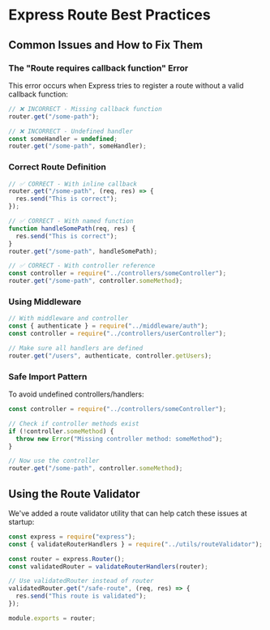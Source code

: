 # Express Route Best Practices

## Common Issues and How to Fix Them

### The "Route requires callback function" Error

This error occurs when Express tries to register a route without a valid callback function:

```javascript
// ❌ INCORRECT - Missing callback function
router.get("/some-path");

// ❌ INCORRECT - Undefined handler
const someHandler = undefined;
router.get("/some-path", someHandler);
```

### Correct Route Definition

```javascript
// ✅ CORRECT - With inline callback
router.get("/some-path", (req, res) => {
  res.send("This is correct");
});

// ✅ CORRECT - With named function
function handleSomePath(req, res) {
  res.send("This is correct");
}
router.get("/some-path", handleSomePath);

// ✅ CORRECT - With controller reference
const controller = require("../controllers/someController");
router.get("/some-path", controller.someMethod);
```

### Using Middleware

```javascript
// With middleware and controller
const { authenticate } = require("../middleware/auth");
const controller = require("../controllers/userController");

// Make sure all handlers are defined
router.get("/users", authenticate, controller.getUsers);
```

### Safe Import Pattern

To avoid undefined controllers/handlers:

```javascript
const controller = require("../controllers/someController");

// Check if controller methods exist
if (!controller.someMethod) {
  throw new Error("Missing controller method: someMethod");
}

// Now use the controller
router.get("/some-path", controller.someMethod);
```

## Using the Route Validator

We've added a route validator utility that can help catch these issues at startup:

```javascript
const express = require("express");
const { validateRouterHandlers } = require("../utils/routeValidator");

const router = express.Router();
const validatedRouter = validateRouterHandlers(router);

// Use validatedRouter instead of router
validatedRouter.get("/safe-route", (req, res) => {
  res.send("This route is validated");
});

module.exports = router;
```

